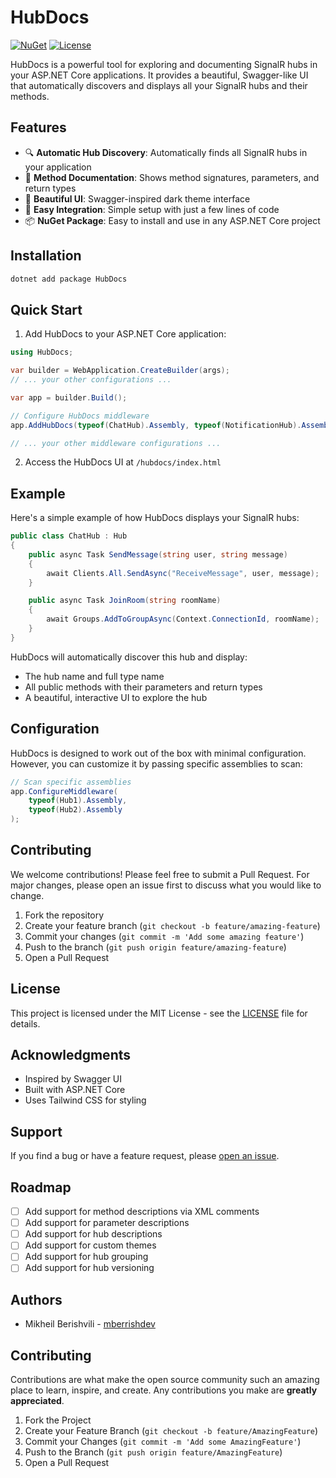 # HubDocs

[![NuGet](https://img.shields.io/nuget/v/HubDocs.svg)](https://www.nuget.org/packages/HubDocs)
[![License](https://img.shields.io/github/license/mberrishdev/HubDocs)](LICENSE)

HubDocs is a powerful tool for exploring and documenting SignalR hubs in your ASP.NET Core applications. It provides a beautiful, Swagger-like UI that automatically discovers and displays all your SignalR hubs and their methods.

## Features

- 🔍 **Automatic Hub Discovery**: Automatically finds all SignalR hubs in your application
- 📝 **Method Documentation**: Shows method signatures, parameters, and return types
- 🎨 **Beautiful UI**: Swagger-inspired dark theme interface
- 🔌 **Easy Integration**: Simple setup with just a few lines of code
- 📦 **NuGet Package**: Easy to install and use in any ASP.NET Core project

## Installation

```bash
dotnet add package HubDocs
```

## Quick Start

1. Add HubDocs to your ASP.NET Core application:

```csharp
using HubDocs;

var builder = WebApplication.CreateBuilder(args);
// ... your other configurations ...

var app = builder.Build();

// Configure HubDocs middleware
app.AddHubDocs(typeof(ChatHub).Assembly, typeof(NotificationHub).Assembly);

// ... your other middleware configurations ...
```

2. Access the HubDocs UI at `/hubdocs/index.html`

## Example

Here's a simple example of how HubDocs displays your SignalR hubs:

```csharp
public class ChatHub : Hub
{
    public async Task SendMessage(string user, string message)
    {
        await Clients.All.SendAsync("ReceiveMessage", user, message);
    }

    public async Task JoinRoom(string roomName)
    {
        await Groups.AddToGroupAsync(Context.ConnectionId, roomName);
    }
}
```

HubDocs will automatically discover this hub and display:
- The hub name and full type name
- All public methods with their parameters and return types
- A beautiful, interactive UI to explore the hub

## Configuration

HubDocs is designed to work out of the box with minimal configuration. However, you can customize it by passing specific assemblies to scan:

```csharp
// Scan specific assemblies
app.ConfigureMiddleware(
    typeof(Hub1).Assembly,
    typeof(Hub2).Assembly
);
```

## Contributing

We welcome contributions! Please feel free to submit a Pull Request. For major changes, please open an issue first to discuss what you would like to change.

1. Fork the repository
2. Create your feature branch (`git checkout -b feature/amazing-feature`)
3. Commit your changes (`git commit -m 'Add some amazing feature'`)
4. Push to the branch (`git push origin feature/amazing-feature`)
5. Open a Pull Request

## License

This project is licensed under the MIT License - see the [LICENSE](LICENSE) file for details.

## Acknowledgments

- Inspired by Swagger UI
- Built with ASP.NET Core
- Uses Tailwind CSS for styling

## Support

If you find a bug or have a feature request, please [open an issue](https://github.com/mberrishdev/HubDocs/issues).

## Roadmap

- [ ] Add support for method descriptions via XML comments
- [ ] Add support for parameter descriptions
- [ ] Add support for hub descriptions
- [ ] Add support for custom themes
- [ ] Add support for hub grouping
- [ ] Add support for hub versioning

## Authors

- Mikheil Berishvili - [mberrishdev](https://github.com/mberrishdev)

## Contributing

Contributions are what make the open source community such an amazing place to learn, inspire, and create. Any contributions you make are **greatly appreciated**.

1. Fork the Project
2. Create your Feature Branch (`git checkout -b feature/AmazingFeature`)
3. Commit your Changes (`git commit -m 'Add some AmazingFeature'`)
4. Push to the Branch (`git push origin feature/AmazingFeature`)
5. Open a Pull Request 